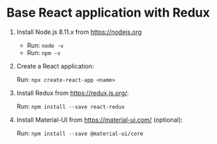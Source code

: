 # Base React application with Redux

1. Install Node.js 8.11.x from https://nodejs.org
	- Run: `node -v`
	- Run: `npm -v`
2. Create a React application:

	Run: `npx create-react-app <name>`
	
3. Install Redux from https://redux.js.org/:

	Run: `npm install --save react-redux`
	
4. Install Material-UI from https://material-ui.com/ (optional):

	Run: `npm install --save @material-ui/core`
